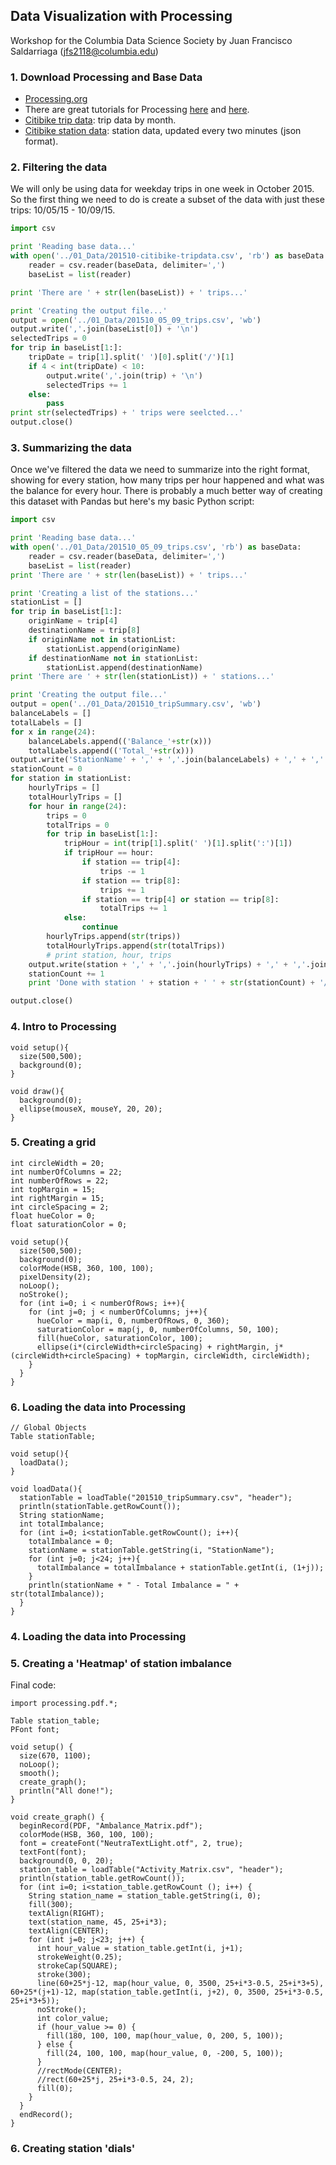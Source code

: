 ## Data Visualization with Processing
Workshop for the Columbia Data Science Society by Juan Francisco Saldarriaga (jfs2118@columbia.edu)

### 1. Download Processing and Base Data
* [Processing.org](https://processing.org/)
* There are great tutorials for Processing [here](https://processing.org/tutorials/) and [here](https://www.youtube.com/user/shiffman/playlists?sort=dd&shelf_id=2&view=50).
* [Citibike trip data](https://www.citibikenyc.com/system-data): trip data by month.
* [Citibike station data](https://feeds.citibikenyc.com/stations/stations.json): station data, updated every two minutes (json format).

### 2. Filtering the data
We will only be using data for weekday trips in one week in October 2015. So the first thing we need to do is create a subset of the data with just these trips: 10/05/15 - 10/09/15.
```python
import csv

print 'Reading base data...'
with open('../01_Data/201510-citibike-tripdata.csv', 'rb') as baseData:
    reader = csv.reader(baseData, delimiter=',')
    baseList = list(reader)

print 'There are ' + str(len(baseList)) + ' trips...'

print 'Creating the output file...'
output = open('../01_Data/201510_05_09_trips.csv', 'wb')
output.write(','.join(baseList[0]) + '\n')
selectedTrips = 0
for trip in baseList[1:]:
    tripDate = trip[1].split(' ')[0].split('/')[1]
    if 4 < int(tripDate) < 10:
        output.write(','.join(trip) + '\n')
        selectedTrips += 1
    else:
        pass
print str(selectedTrips) + ' trips were seelcted...'
output.close()
```

### 3. Summarizing the data
Once we've filtered the data we need to summarize into the right format, showing for every station, how many trips per hour happened and what was the balance for every hour. There is probably a much better way of creating this dataset with Pandas but here's my basic Python script:
```python
import csv

print 'Reading base data...'
with open('../01_Data/201510_05_09_trips.csv', 'rb') as baseData:
    reader = csv.reader(baseData, delimiter=',')
    baseList = list(reader)
print 'There are ' + str(len(baseList)) + ' trips...'

print 'Creating a list of the stations...'
stationList = []
for trip in baseList[1:]:
    originName = trip[4]
    destinationName = trip[8]
    if originName not in stationList:
        stationList.append(originName)
    if destinationName not in stationList:
        stationList.append(destinationName)
print 'There are ' + str(len(stationList)) + ' stations...'

print 'Creating the output file...'
output = open('../01_Data/201510_tripSummary.csv', 'wb')
balanceLabels = []
totalLabels = []
for x in range(24):
    balanceLabels.append(('Balance_'+str(x)))
    totalLabels.append(('Total_'+str(x)))
output.write('StationName' + ',' + ','.join(balanceLabels) + ',' + ','.join(totalLabels) + '\n')
stationCount = 0
for station in stationList:
    hourlyTrips = []
    totalHourlyTrips = []
    for hour in range(24):
        trips = 0
        totalTrips = 0
        for trip in baseList[1:]:
            tripHour = int(trip[1].split(' ')[1].split(':')[1])
            if tripHour == hour:
                if station == trip[4]:
                    trips -= 1
                if station == trip[8]:
                    trips += 1
                if station == trip[4] or station == trip[8]:
                    totalTrips += 1
            else:
                continue
        hourlyTrips.append(str(trips))
        totalHourlyTrips.append(str(totalTrips))
        # print station, hour, trips
    output.write(station + ',' + ','.join(hourlyTrips) + ',' + ','.join(totalHourlyTrips) + '\n')
    stationCount += 1
    print 'Done with station ' + station + ' ' + str(stationCount) + '/' + str(len(stationList))

output.close()
```

### 4. Intro to Processing
```Processing
void setup(){
  size(500,500);
  background(0);
}

void draw(){
  background(0);
  ellipse(mouseX, mouseY, 20, 20);
}
```

### 5. Creating a grid
```Processing
int circleWidth = 20;
int numberOfColumns = 22;
int numberOfRows = 22;
int topMargin = 15;
int rightMargin = 15;
int circleSpacing = 2;
float hueColor = 0;
float saturationColor = 0;

void setup(){
  size(500,500);
  background(0);
  colorMode(HSB, 360, 100, 100);
  pixelDensity(2);
  noLoop();
  noStroke();
  for (int i=0; i < numberOfRows; i++){
    for (int j=0; j < numberOfColumns; j++){
      hueColor = map(i, 0, numberOfRows, 0, 360);
      saturationColor = map(j, 0, numberOfColumns, 50, 100);
      fill(hueColor, saturationColor, 100);
      ellipse(i*(circleWidth+circleSpacing) + rightMargin, j*(circleWidth+circleSpacing) + topMargin, circleWidth, circleWidth);
    }
  }
}
```

### 6. Loading the data into Processing
```Processing
// Global Objects
Table stationTable;

void setup(){
  loadData();
}

void loadData(){
  stationTable = loadTable("201510_tripSummary.csv", "header");
  println(stationTable.getRowCount());
  String stationName;
  int totalImbalance;
  for (int i=0; i<stationTable.getRowCount(); i++){
    totalImbalance = 0;
    stationName = stationTable.getString(i, "StationName");
    for (int j=0; j<24; j++){
      totalImbalance = totalImbalance + stationTable.getInt(i, (1+j));
    }
    println(stationName + " - Total Imbalance = " + str(totalImbalance));
  }
}
```

### 4. Loading the data into Processing

### 5. Creating a 'Heatmap' of station imbalance
Final code:
```processing
import processing.pdf.*;

Table station_table;
PFont font;

void setup() {
  size(670, 1100);
  noLoop();
  smooth();
  create_graph();
  println("All done!");
}

void create_graph() {
  beginRecord(PDF, "Ambalance_Matrix.pdf");
  colorMode(HSB, 360, 100, 100);
  font = createFont("NeutraTextLight.otf", 2, true);
  textFont(font);
  background(0, 0, 20);
  station_table = loadTable("Activity_Matrix.csv", "header");
  println(station_table.getRowCount());
  for (int i=0; i<station_table.getRowCount (); i++) {
    String station_name = station_table.getString(i, 0);
    fill(300);
    textAlign(RIGHT);
    text(station_name, 45, 25+i*3);
    textAlign(CENTER);
    for (int j=0; j<23; j++) {
      int hour_value = station_table.getInt(i, j+1);
      strokeWeight(0.25);
      strokeCap(SQUARE);
      stroke(300);
      line(60+25*j-12, map(hour_value, 0, 3500, 25+i*3-0.5, 25+i*3+5), 60+25*(j+1)-12, map(station_table.getInt(i, j+2), 0, 3500, 25+i*3-0.5, 25+i*3+5));
      noStroke();
      int color_value;
      if (hour_value >= 0) {
        fill(180, 100, 100, map(hour_value, 0, 200, 5, 100));
      } else {
        fill(24, 100, 100, map(hour_value, 0, -200, 5, 100));
      }
      //rectMode(CENTER);
      //rect(60+25*j, 25+i*3-0.5, 24, 2);
      fill(0);
    }
  }
  endRecord();
}
```

### 6. Creating station 'dials'